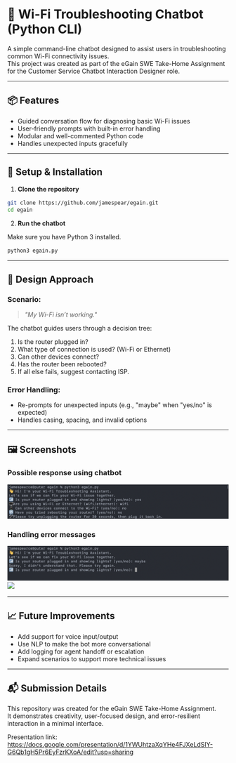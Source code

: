 
# 💬 Wi-Fi Troubleshooting Chatbot (Python CLI)

A simple command-line chatbot designed to assist users in troubleshooting common Wi-Fi connectivity issues.  
This project was created as part of the eGain SWE Take-Home Assignment for the Customer Service Chatbot Interaction Designer role.

---

## 📦 Features

- Guided conversation flow for diagnosing basic Wi-Fi issues
- User-friendly prompts with built-in error handling
- Modular and well-commented Python code
- Handles unexpected inputs gracefully

---

## 🚀 Setup & Installation

1. **Clone the repository**

```bash
git clone https://github.com/jamespear/egain.git
cd egain
```

2. **Run the chatbot**

Make sure you have Python 3 installed.

```bash
python3 egain.py
```

---

## 🧠 Design Approach

### Scenario: 
> *"My Wi-Fi isn’t working."*

The chatbot guides users through a decision tree:
1. Is the router plugged in?
2. What type of connection is used? (Wi-Fi or Ethernet)
3. Can other devices connect?
4. Has the router been rebooted?
5. If all else fails, suggest contacting ISP.

### Error Handling:
- Re-prompts for unexpected inputs (e.g., "maybe" when "yes/no" is expected)
- Handles casing, spacing, and invalid options

---

## 🖼️ Screenshots
### Possible response using chatbot
![](images/1.png)
### Handling error messages
![](images/2.png)
![](images/3.png)

---

## 📈 Future Improvements

- Add support for voice input/output
- Use NLP to make the bot more conversational
- Add logging for agent handoff or escalation
- Expand scenarios to support more technical issues

---

## 📬 Submission Details

This repository was created for the eGain SWE Take-Home Assignment.  
It demonstrates creativity, user-focused design, and error-resilient interaction in a minimal interface.

Presentation link: https://docs.google.com/presentation/d/1YWUhtzaXqYHe4FJXeLdSIY-G6Qb1gH5Pr6EyFzrKXoA/edit?usp=sharing